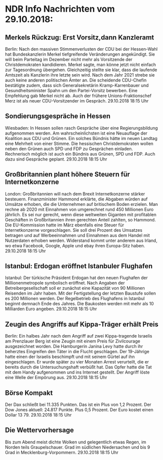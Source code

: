 # NDR Info Nachrichten vom 29.10.2018:


## Merkels Rückzug: Erst Vorsitz,dann Kanzleramt
Berlin: Nach den massiven Stimmenverlusten der CDU bei der Hessen-Wahl hat Bundeskanzlerin Merkel tiefgreifende Veränderungen angekündigt. Sie will beim Parteitag im Dezember nicht mehr als Vorsitzende der Christdemokraten kandidieren. Merkel sagte, man könne jetzt nicht einfach zur Tagesordnung übergehen. Gleichzeitig stellte sie klar, dass die laufende Amtszeit als Kanzlerin ihre letzte sein wird. Nach dem Jahr 2021 strebe sie auch keine anderen politischen Ämter an. Die scheidende CDU-Chefin bestätigte zudem, dass sich Generalsekretärin Kramp-Karrenbauer und Gesundheitsminister Spahn um den Partei-Vorsitz bewerben. Eine Empfehlung gab Merkel nicht ab. Auch der frühere Unions-Fraktionschef Merz ist als neuer CDU-Vorsitzender im Gespräch. 29.10.2018 18:15 Uhr 

## Sondierungsgespräche in Hessen
Wiesbaden: In Hessen sollen rasch Gespräche über eine Regierungsbildung aufgenommen werden. Am wahrscheinlichsten ist eine Neuauflage der Koalition aus CDU und Grünen. Ein solches Bündnis hätte im neuen Landtag eine Mehrheit von einer Stimme. Die hessischen Christdemokraten wollen neben den Grünen auch SPD und FDP zu Gesprächen einladen. Rechnerisch möglich ist auch ein Bündnis aus Grünen, SPD und FDP. Auch dazu sind Gespräche geplant. 29.10.2018 18:15 Uhr 

## Großbritannien plant höhere Steuern für Internetkonzerne
London: Großbritannien will nach dem Brexit Internetkonzerne stärker besteuern. Finanzminister Hammond erklärte, die Abgaben würden auf Umsätze erhoben, die die Unternehmen auf britischem Boden erzielen. Man rechne ab 2020 mit Einnahmen von umgerechnet rund 450 Millionen Euro jährlich. Es sei nur gerecht, wenn diese weltweiten Giganten mit profitablen Geschäften in Großbritannien ihren gerechten Anteil zahlten, so Hammond. Die EU-Kommission hatte im März ebenfalls eine Steuer für Internetkonzerne vorgeschlagen. Sie soll drei Prozent des Umsatzes betragen und auf Werbeeinnahmen und Einnahmen aus dem Handel mit Nutzerdaten erhoben werden. Widerstand kommt unter anderem aus Irland, wo etwa Facebook, Google, Apple und ebay ihren Europa-Sitz haben. 29.10.2018 18:15 Uhr 

## Istanbul: Erdogan eröffnet Istanbuler Flughafen
Istanbul: Der türkische Präsident Erdogan hat den neuen Flughafen der Millionenmetropole symbolisch eröffnet. Nach Angaben der Betreibergesellschaft soll er zunächst eine Kapazität von 90 Millionen Reisenden im Jahr haben. Mit der Fertigstellung der letzten Baustufe sollen es 200 Millionen werden. Der Regelbetrieb des Flughafens in Istanbul beginnt demnach Ende des Jahres. Die Baukosten werden mit mehr als 10 Milliarden Euro angeben. 29.10.2018 18:15 Uhr 

## Zeugin des Angriffs auf Kippa-Träger erhält Preis
Berlin: Ein halbes Jahr nach dem Angriff auf zwei Kippa-tragende Israelis am Prenzlauer Berg ist eine Zeugin mit einem Preis für Zivilcourage ausgezeichnet worden. Die Hamburgerin Janina Levy hatte durch ihr beherztes Eingreifen den Täter in die Flucht geschlagen. Der 19-Jährige hatte einen der Israelis beschimpft und mit seinem Gürtel auf ihn eingeschlagen. Er wurde später zu vier Monaten Arrest verurteilt, die er bereits durch die Untersuchungshaft verbüßt hat. Das Opfer hatte die Tat mit dem Handy aufgenommen und ins Internet gestellt. Der Angriff löste eine Welle der Empörung aus. 29.10.2018 18:15 Uhr 

## Börse Kompakt
Der Dax schließt bei 11.335 Punkten. Das ist ein Plus von 1,2 Prozent. Der Dow Jones aktuell: 24.817 Punkte. Plus 0,5 Prozent. Der Euro kostet einen Dollar 13 79. 29.10.2018 18:15 Uhr 

## Die Wettervorhersage
Bis zum Abend meist dichte Wolken und gelegentlich etwas Regen, im Norden teils Graupelschauer. Grad im südlichen Niedersachen und bis 9 Grad in Mecklenburg-Vorpommern. 29.10.2018 18:15 Uhr 
